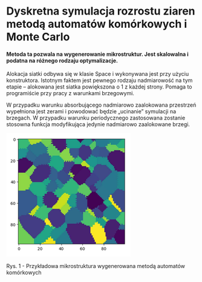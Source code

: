 # Dyskretna symulacja rozrostu ziaren metodą automatów komórkowych i Monte Carlo

#### Metoda ta pozwala na wygenerowanie mikrostruktur. Jest skalowalna i podatna na różnego rodzaju optymalizacje.

Alokacja siatki odbywa się w klasie Space i wykonywana jest przy użyciu konstruktora. Istotnym faktem jest pewnego rodzaju nadmiarowość na tym etapie – alokowana jest
siatka powiększona o 1 z każdej strony. Pomaga to programiście przy pracy z warunkami brzegowymi.

W przypadku warunku absorbującego nadmiarowo zaalokowana przestrzeń wypełniona jest zerami i
powodować będzie „ucinanie” symulacji na brzegach. W przypadku warunku periodycznego
zastosowana zostanie stosowna funkcja modyfikująca jedynie nadmiarowo zaalokowane brzegi.

![](Images/Example_CA.png)

Rys. 1 - Przykładowa mikrostruktura wygenerowana metodą automatów komórkowych
